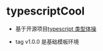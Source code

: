 # typescriptCool

- 基于开源项目[typescript 类型体操](https://github.com/type-challenges/type-challenges/blob/main/README.zh-CN.md)

- tag v1.0.0 是基础模板环境
